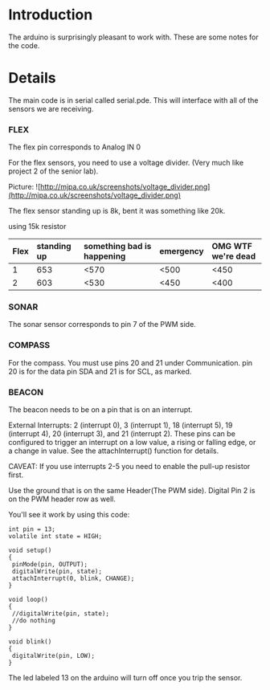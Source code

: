 # Introduction #
The arduino is surprisingly pleasant to work with. These are some notes for the code.


# Details #

The main code is in serial called serial.pde. This will interface with all of the sensors we are receiving.

### FLEX ###
The flex pin corresponds to Analog IN 0

For the flex sensors, you need to use a voltage divider. (Very much like project 2 of the senior lab).

Picture:
![http://mjpa.co.uk/screenshots/voltage_divider.png](http://mjpa.co.uk/screenshots/voltage_divider.png)

The flex sensor standing up is 8k, bent it was something like 20k.

using 15k resistor

| **Flex** | **standing up** | **something bad is happening** |**emergency** | **OMG WTF we're dead** |
|:---------|:----------------|:-------------------------------|:-------------|:-----------------------|
| 1 | 653 | <570 | <500 | <450 |
| 2 | 603 | <530 | <450 | <400 |


### SONAR ###

The sonar sensor corresponds to pin 7 of the PWM side.

### COMPASS ###
For the compass. You must use pins 20 and 21 under Communication. pin 20 is for the data pin SDA and 21 is for SCL, as marked.

### BEACON ###
The beacon needs to be on a pin that is on an interrupt.

External Interrupts: 2 (interrupt 0), 3 (interrupt 1), 18 (interrupt 5), 19 (interrupt 4), 20 (interrupt 3), and 21 (interrupt 2). These pins can be configured to trigger an interrupt on a low value, a rising or falling edge, or a change in value. See the attachInterrupt() function for details.

CAVEAT: If you use interrupts 2-5 you need to enable the pull-up resistor first.

Use the ground that is on the same Header(The PWM side). Digital Pin 2 is on the PWM header row as well.

You'll see it work by using this code:

```
int pin = 13;
volatile int state = HIGH;

void setup()
{
 pinMode(pin, OUTPUT);
 digitalWrite(pin, state);
 attachInterrupt(0, blink, CHANGE);
}

void loop()
{
 //digitalWrite(pin, state);
 //do nothing
}

void blink()
{
 digitalWrite(pin, LOW);
}

```

The led labeled 13 on the arduino will turn off once you trip the sensor.
